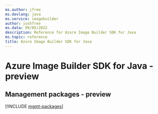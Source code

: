 ```yaml
---
ms.author: jfree
ms.devlang: java
ms.service: imagebuilder
author: joshfree
ms.data: 09/05/2022
description: Reference for Azure Image Builder SDK for Java
ms.topic: reference
title: Azure Image Builder SDK for Java
---
```

# Azure Image Builder SDK for Java - preview

## Management packages - preview
[!INCLUDE [mgmt-packages](image-builder-mgmt-index.md)]